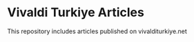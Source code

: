 Vivaldi Turkiye Articles
==========
This repository includes articles published on vivalditurkiye.net